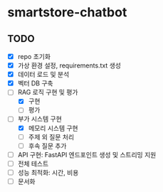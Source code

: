 # smartstore-chatbot

## TODO
- [x] repo 초기화
- [x] 가상 환경 설정, requirements.txt 생성
- [x] 데이터 로드 및 분석
- [x] 벡터 DB 구축
- [ ] RAG 로직 구현 및 평가
    - [x] 구현
    - [ ] 평가
- [ ] 부가 시스템 구현
    - [x] 메모리 시스템 구현
    - [ ] 주제 외 질문 처리
    - [ ] 후속 질문 추가
- [ ] API 구현: FastAPI 엔드포인트 생성 및 스트리밍 지원
- [ ] 전체 테스트
- [ ] 성능 최적화: 시간, 비용
- [ ] 문서화
